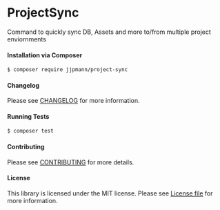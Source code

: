 ProjectSync
================
Command to quickly sync DB, Assets and more to/from multiple project enviornments

#### Installation via Composer
``` bash
$ composer require jjpmann/project-sync
```

#### Changelog
Please see [CHANGELOG](CHANGELOG.md) for more information.

#### Running Tests
``` bash
$ composer test
```

#### Contributing
Please see [CONTRIBUTING](CONTRIBUTING.md) for more details.

#### License
This library is licensed under the MIT license. Please see [License file](LICENSE.md) for more information.
